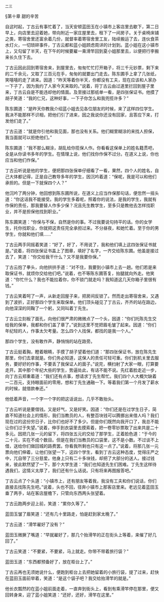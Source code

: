     二三 

   §第十章 甜的辛苦

   自这时起，丁古云有事忙着了，当天安顿蓝田玉在小镇市上客店里去歇下，第二日早上，向店里去迎着她，带向附近一家庄屋里去，租下了一间房子。关于桌椅床铺之类，寄宿舍里还富余着几份，就督率着寄宿舍里工友，陆续搬运了去，连伙食茶水灯火，一切琐碎事件，丁古云都和蓝小姐顾虑周详的计划到。蓝小姐在这小镇市上，又勾留了半天，在下午的时候要雇一乘滑竿回到夏小姐那里去，以便把行李搬来长久住下去。

   丁古云因此回到寄宿舍来，到屋里去，匆匆忙忙打开箱子，将三千元钞票，剩下来的二千余元，又取了三百元在手，匆匆的就要出门走去。陈东圃手上拿了几张纸，笑嘻嘻的走了进来。因道：“昨天等着你半天，你都没有工夫，现在应该和人家办一下子了，因为我约了人家今天来取的。”说着，将丁古云由过道里拦回到屋子里来，丁古云自是不能违却他的情面。及至接过那纸单一看，是四张保证书。他摸了胡子笑道：“我的仁兄，这种好事，一下子你怎么和我兜揽许多？”

   陈东圃道：“是昨天你教我介绍蓝小姐去见各位朋友的时候，来了这样四位学生。我决不能那样不识相，把他们引了进来，因之我说你还没有回家，且答应下来，打发他们走了。”

   丁古云道：“就是你引他和我见面，那也没有关系。他们糊里糊涂的来找人担保，我当面就可以拒绝他们。”

   陈东圃道：“我不那么糊涂，胡乱给你揽保人作。你看看这保单上的姓名籍贯吧，全是从你读书多年的学生。在情理上说，他们找你作保不过分。在道义上说，你也应当和他们作保。”

   丁古云听说是他的学生，便把那四张保单仔细看了一看，果然，四个人的姓名，自己大体都记得，正是自己教导多年的学生，因沉吟着道：“保呢，我是可以和他们承担的。但是一下就保四个人？”

   他沉吟了两分钟，他回想到陈东圃所说，在道义上应当作保那句话，便忽然一摇头道：“你这话我不能接受。我的学生多着呢，照着你的说法，是我的学生，我就有作保的责任，那我要替人作多少保？况且先生教学生，至多只是教他去怎样找职业，并不是担保他找到职业。”

   陈东圃笑道：“你保与不保，自然是你的事。不过我要说句持平的话。你的女学生，托你找职业，你就把这责任完全承担过来。不分昼夜，和她忙着。至于你的男学生，你就和他们填……”

   丁古云两手同摇着笑道：“好了，好了，不用说了，我和他们填上这四张保证书就是。”说着，将四张保证书盖上了图章，填好了名字，一齐交给陈东圃。他虽是接过去了，笑道：“你交给我干什么？又不是我要你保。”

   丁古云抱了拳头，向他拱拱手道：“对不住，我要到小镇市上去一趟。他们若是来取保证书，就烦你交给他们吧。”说着，也不等陈东圃答复，抬腿就向外走。他笑道：“你忙什么？我也不能拉着你，你不锁门就走吗？我知道这几天你箱子里很有钱。”

   丁古云笑着呵了一声，从新走回屋子来，把房间反锁了。然而走出寄宿舍来，又遇到了波折，正好那四个学生来取保单。他们顶头碰见了丁古云，齐齐的站在路边，向他深深的同鞠了一个躬，又同叫着丁先生。

   丁古云立刻板了面孔，向他们很严肃的微微点了一个头，因道：“你们托陈先生交给我的保单，我都和你们盖了章了。”说到这里不觉把眉毛皱了起来。因道：“你们年纪轻的人，作事太欠考量。怎么四个人找保，都找的是我一个人。”

   那四个学生，没有敢作声，静悄悄的站在路旁。

   丁古云挺着胸，瞪着眼睛，手摸了胡子望着他们道：“那四张保证书，放在陈先生那里，你们去拿就是。你们务必知道，这保人的责任可轻可重。你们到机关里去服务，要好好的作事，不要丢了我保证人的面子。”说完，横扫射了大家一眼，打算要走开。其中那个年纪大些的学生，势逼处此，有话不能不说。先红着脸走近一步，向丁古云郑重着道：“我们还有点事，想请求丁先生帮忙。我们四个人大概欠缺着一二百元，支持眼面前的零用，想和丁先生通融一下。等着我们第一个月发了薪水的时候，就借款奉还。”

   他低着声音，一个字一个字的把这话说出，几乎不敢抬头。

   丁古云听说是要借钱。又是好气，又是好笑。因道：“你们还是在过学生日子，简直不知道社会上的情形，我们当教员的人，有整百块钱可以腾挪出来借人吗？我们现在过的这份穷日子，比你们也好不了多少。但是你们既然向我开口了，我总不能让你们过于失望。”说着，伸手到衣袋里去摸索着，把一卷零钞票取了出来共是二十多元。因把几张一元的留下，将四张五元的交给了那学生，正着脸色道：“于今的二十元，实在不成个数目。但是在我们当教员的口袋里，这不是小数。不过谈不上借，送给你们做回城的路费罢。你看我所剩也只有这一点了。”说着，将那几张一元票向他们伸着，让他们张望一下，这四个学生，看到丁古云这种态度，觉得庄严之中，兀自带了三分慈爱。他身上只有二十多块钱，却把了大部分的送人。接过钱来，彼此默然望了一下，那个大学生道：“我们也知道先生们困难。丁先生这样待遇我们，这情义太厚了，我们还有什么话说。只有将来再图报答吧。”

   丁古云点了个头道：“小镇市上，还有朋友等着我，我没有工夫和你们说话，你们直接去找陈先生吧。”说着，头也不回，径奔小镇市上那客店里来。老远见着蓝田玉垂了两手，站在客店屋檐下，只管向东西两头张望着。

   丁古云跑两步迎上前，笑道：“累你久等了。”

   蓝田玉皱了眉笑道：“还有几十里路走，怕是赶到家太晚了。”

   丁古云道：“滑竿雇好了没有？”

   蓝田玉微撅了嘴道：“早就雇好了，那几个抬滑竿的正在街头上等着，来催了好几回了。”

   丁古云笑道：“不要紧，不要紧，马上就走。你带不带着旅行袋？”

   蓝田玉道：“东西都预备好了，放在柜台上了。”

   丁古云再也无须她说什么，便跑到柜台上去把她留着的小旅行袋，提了过来，赶快在蓝田玉面前举着，笑道：“是这个袋子吧？我交给抬滑竿的就是。”

   他长衣瓢然的在蓝小姐前面走着，一直奔到街头上，看到有乘滑竿停在那里，便又回转身来，迎了蓝小姐笑道：“还好，还好，滑竿在这里。”

